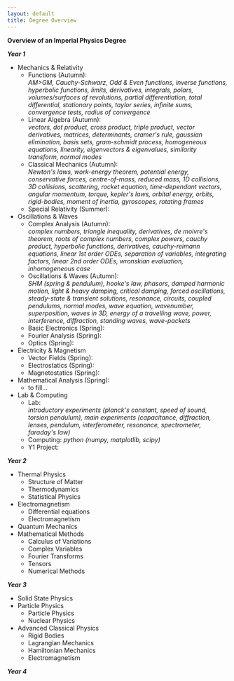 ```yaml
---
layout: default
title: Degree Overview
---
```


**Overview of an Imperial Physics Degree**

***Year 1***
- Mechanics & Relativity
  - Functions (Autumn):\
  *AM>GM, Cauchy-Schwarz, Odd & Even functions, inverse functions, hyperbolic functions, limits, derivatives, integrals, polars, volumes/surfaces of revolutions, partial differentiation, total differential, stationary points, taylor series, infinite sums, convergence tests, radius of convergence*
  - Linear Algebra (Autumn):\
  *vectors, dot product, cross product, triple product, vector derivatives, matrices, determinants, cramer's rule, gaussian elimination, basis sets, gram-schmidt process, homogeneous equations, linearity, eigenvectors & eigenvalues, similarity transform, normal modes*
  - Classical Mechanics (Autumn):\
  *Newton's laws, work-energy theorem, potential energy, conservative forces, centre-of-mass, reduced mass, 1D collisions, 3D collisions, scattering, rocket equation, time-dependant vectors, angular momentum, torque, kepler's laws, orbital energy, orbits, rigid-bodies, moment of inertia, gyroscopes, rotating frames*
  - Special Relativity (Summer):
- Oscillations & Waves
  - Complex Analysis (Autumn):\
  *complex numbers, triangle inequality, derivatives, de moivre's theorem, roots of complex numbers, complex powers, cauchy product, hyperbolic functions, derivatives, cauchy-reimann equations, linear 1st order ODEs, separation of variables, integrating factors, linear 2nd order ODEs, wronskian evaluation, inhomogeneous case*
  - Oscillations & Waves (Autumn):\
  *SHM (spring & pendulum), hooke's law, phasors, damped harmonic motion, light & heavy damping, critical damping, forced oscillations, steady-state & transient solutions, resonance, circuits, coupled pendulums, normal modes, wave equation, wavenumber, superposition, waves in 3D, energy of a travelling wave, power, interference, diffraction, standing waves, wave-packets*
  - Basic Electronics (Spring):
  - Fourier Analysis (Spring):
  - Optics (Spring):
- Electricity & Magnetism
  - Vector Fields (Spring):
  - Electrostatics (Spring):
  - Magnetostatics (Spring):
- Mathematical Analysis (Spring):
  - to fill...
- Lab & Computing
  - Lab:\
  *introductory experiments (planck's constant, speed of sound, torsion pendulum), main experiments (capacitance, diffraction, lenses, pendulum, interferometer, resonance, spectrometer, faraday's law)*
  - Computing: *python (numpy, matplotlib, scipy)*
  - Y1 Project:

***Year 2***
- Thermal Physics
  - Structure of Matter
  - Thermodynamics
  - Statistical Physics
- Electromagnetism
  - Differential equations
  - Electromagnetism
- Quantum Mechanics
- Mathematical Methods
  - Calculus of Variations
  - Complex Variables
  - Fourier Transforms
  - Tensors
  - Numerical Methods

***Year 3***
- Solid State Physics
- Particle Physics
  - Particle Physics
  - Nuclear Physics
- Advanced Classical Physics
  - Rigid Bodies
  - Lagrangian Mechanics
  - Hamiltonian Mechanics
  - Electromagnetism

***Year 4***
